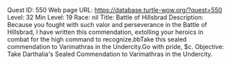 Quest ID: 550
Web page URL: https://database.turtle-wow.org/?quest=550
Level: 32
Min Level: 19
Race: nil
Title: Battle of Hillsbrad
Description: Because you fought with such valor and perseverance in the Battle of Hillsbrad, I have written this commendation, extolling your heroics in combat for the high command to recognize.$b$bTake this sealed commendation to Varimathras in the Undercity.Go with pride, $c.
Objective: Take Darthalia's Sealed Commendation to Varimathras in the Undercity.
